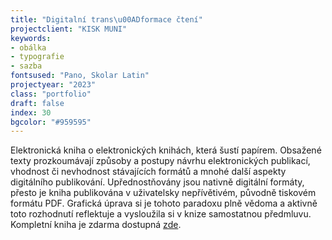 ```yaml
---
title: "Digitalní trans\u00ADformace čtení"
projectclient: "KISK MUNI"
keywords: 
- obálka
- typografie
- sazba
fontsused: "Pano, Skolar Latin"
projectyear: "2023"
class: "portfolio"
draft: false
index: 30
bgcolor: "#959595"
---
```



Elektronická kniha o&nbsp;elektronických knihách, která šustí papírem. Obsažené texty prozkoumávají způsoby a&nbsp;postupy návrhu elektronických publikací, vhodnost či nevhodnost stávajících formátů a&nbsp;mnohé další aspekty digitálního publikování. Upřednostňovány jsou nativně digitální formáty, přesto je kniha publikována v&nbsp;uživatelsky nepřívětivém, původně tiskovém formátu&nbsp;PDF. Grafická úprava si je tohoto paradoxu plně vědoma a&nbsp;aktivně toto rozhodnutí reflektuje a vysloužila si v&nbsp;knize samostatnou předmluvu. Kompletní kniha je zdarma dostupná [zde](https://munispace.muni.cz/library/catalog/book/2242).